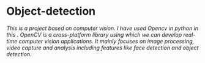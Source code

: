 # Object-detection
_This is a project based on computer vision.
I have used Opencv in python in this .
OpenCV is a cross-platform library using which we can develop real-time computer vision applications. It mainly focuses on image processing, video capture and analysis including features like face detection and object detection._


